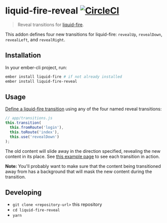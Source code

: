 # liquid-fire-reveal [![CircleCI](https://circleci.com/gh/kpfefferle/liquid-fire-reveal.svg?style=svg)](https://circleci.com/gh/kpfefferle/liquid-fire-reveal)

> Reveal transitions for [liquid-fire](https://ef4.github.io/liquid-fire/).

This addon defines four new transitions for liquid-fire: `revealUp`, `revealDown`, `revealLeft`, and `revealRight`.

## Installation

In your ember-cli project, run:

```bash
ember install liquid-fire # if not already installed
ember install liquid-fire-reveal
```

## Usage

[Define a liquid-fire transition](https://ef4.github.io/liquid-fire/#/transition-map) using any of the four named reveal transitions:

```javascript
// app/transitions.js
this.transition(
  this.fromRoute('login'),
  this.toRoute('index'),
  this.use('revealDown')
);
```

The old content will slide away in the direction specified, revealing the new content in its place. See [this example page](http://kevin.pfefferle.co/liquid-fire-reveal/) to see each transition in action.

**Note:** You'll probably want to make sure that the content being transitioned away from has a background that will mask the new content during the transition.

## Developing

* `git clone <repository-url>` this repository
* `cd liquid-fire-reveal`
* `yarn`
